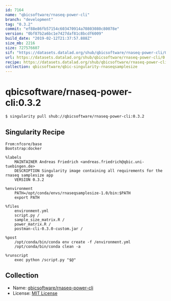 ```yaml
---
id: 7164
name: "qbicsoftware/rnaseq-power-cli"
branch: "development"
tag: "0.3.2"
commit: "ef88e86fb57154c603470914a70803080c80078e"
version: "0bf87b2a6bc1e7427daf81c8bcdf6009"
build_date: "2019-02-12T21:37:57.888Z"
size_mb: 2216
size: 727576607
sif: "https://datasets.datalad.org/shub/qbicsoftware/rnaseq-power-cli/0.3.2/2019-02-12-ef88e86f-0bf87b2a/0bf87b2a6bc1e7427daf81c8bcdf6009.simg"
url: https://datasets.datalad.org/shub/qbicsoftware/rnaseq-power-cli/0.3.2/2019-02-12-ef88e86f-0bf87b2a/
recipe: https://datasets.datalad.org/shub/qbicsoftware/rnaseq-power-cli/0.3.2/2019-02-12-ef88e86f-0bf87b2a/Singularity
collection: qbicsoftware/qbic-singularity-rnaseqsamplesize
---
```


# qbicsoftware/rnaseq-power-cli:0.3.2

```bash
$ singularity pull shub://qbicsoftware/rnaseq-power-cli:0.3.2
```

## Singularity Recipe

```singularity
From:nfcore/base
Bootstrap:docker

%labels
    MAINTAINER Andreas Friedrich <andreas.friedrich@qbic.uni-tuebingen.de>
    DESCRIPTION Singularity image containing all requirements for the rnaseq samplesize app
    VERSION 0.3.2

%environment
    PATH=/opt/conda/envs/rnaseqsamplesize-1.0/bin:$PATH
    export PATH

%files
    environment.yml 
    script.py /
    sample_size_matrix.R /
    power_matrix.R /
    postman-cli-0.3.0-custom.jar /

%post
    /opt/conda/bin/conda env create -f /environment.yml
    /opt/conda/bin/conda clean -a

%runscript
    exec python /script.py "$@"
```

## Collection

 - Name: [qbicsoftware/rnaseq-power-cli](https://github.com/qbicsoftware/rnaseq-power-cli)
 - License: [MIT License](https://api.github.com/licenses/mit)

